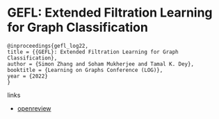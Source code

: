 # GEFL: Extended Filtration Learning for Graph Classification

```
@inproceedings{gefl_log22,
title = {{GEFL}: Extended Filtration Learning for Graph Classification},
author = {Simon Zhang and Soham Mukherjee and Tamal K. Dey},
booktitle = {Learning on Graphs Conference (LOG)},
year = {2022}
}
```

links
- [openreview](https://openreview.net/forum?id=n5tvDCQGloq)
